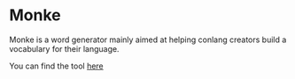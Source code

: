 # Monke

Monke is a word generator mainly aimed at helping conlang creators build a vocabulary for their language.

You can find the tool [here](https://monkegen.vercel.app/)